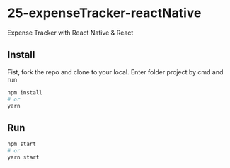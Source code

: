 # 25-expenseTracker-reactNative
Expense Tracker with React Native & React

## Install
Fist, fork the repo and clone to your local. Enter folder project by cmd and run
```sh
npm install
# or
yarn
```
## Run
```sh
npm start
# or
yarn start
```
